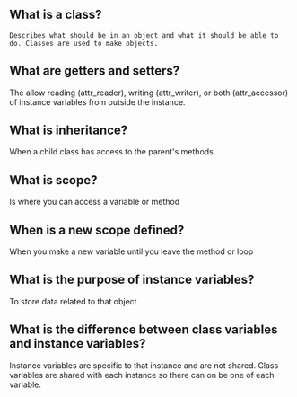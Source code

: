 ## What is a class?
    Describes what should be in an object and what it should be able to do. Classes are used to make objects.

## What are getters and setters?
The allow reading (attr_reader), writing (attr_writer), or both (attr_accessor) of instance variables from outside the instance.

## What is inheritance?
When a child class has access to the parent's methods.

## What is scope?
Is where you can access a variable or method

## When is a new scope defined?
When you make a new variable until you leave the method or loop

## What is the purpose of instance variables?
To store data related to that object

## What is the difference between class variables and instance variables?
Instance variables are specific to that instance and are not shared. Class variables are shared with each instance so there can on be one of each variable.